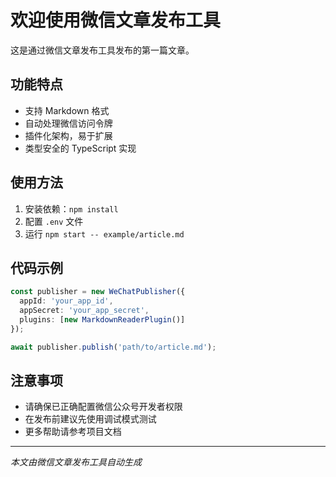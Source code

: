 # 欢迎使用微信文章发布工具

这是通过微信文章发布工具发布的第一篇文章。

<!-- more -->

## 功能特点

- 支持 Markdown 格式
- 自动处理微信访问令牌
- 插件化架构，易于扩展
- 类型安全的 TypeScript 实现

## 使用方法

1. 安装依赖：`npm install`
2. 配置 `.env` 文件
3. 运行 `npm start -- example/article.md`

## 代码示例

```typescript
const publisher = new WeChatPublisher({
  appId: 'your_app_id',
  appSecret: 'your_app_secret',
  plugins: [new MarkdownReaderPlugin()]
});

await publisher.publish('path/to/article.md');
```

## 注意事项

- 请确保已正确配置微信公众号开发者权限
- 在发布前建议先使用调试模式测试
- 更多帮助请参考项目文档

---

*本文由微信文章发布工具自动生成*
